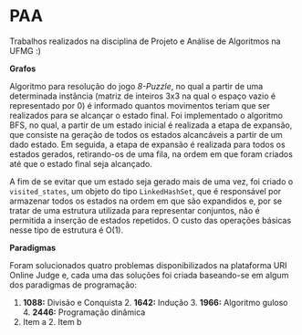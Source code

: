 # PAA    
Trabalhos realizados na disciplina de Projeto e Análise de Algoritmos na UFMG :)  

**Grafos**  
  
Algoritmo para resolução do jogo *8-Puzzle*, no qual a partir de uma determinada instância (matriz de inteiros 3x3 na qual o espaço vazio é representado por 0) é informado quantos movimentos teriam que ser realizados para se alcançar o  estado final. Foi implementado o algoritmo BFS, no qual, a partir de um estado inicial é realizada a etapa de expansão, que consiste na geração de todos os estados alcancáveis a partir de um dado estado. Em seguida, a etapa de expansão é realizada para todos os estados gerados, retirando-os de uma fila, na ordem em que foram criados até que o estado final seja alcançado.  

A fim de se evitar que um estado seja gerado mais de uma vez, foi criado o `visited_states`, um objeto do tipo `LinkedHashSet`, que é responsável por armazenar todos os estados na ordem em que são expandidos e, por se tratar de uma estrutura utilizada para representar conjuntos, não é permitida a inserção de estados repetidos. O custo das operações básicas nesse tipo de estrutura é O(1).  

**Paradigmas**  

Foram solucionados quatro problemas disponibilizados na plataforma URI Online Judge e, cada uma das soluções foi criada baseando-se em algum dos paradigmas de programação:

1. **1088:** Divisão e Conquista 2. **1642:** Indução 3. **1966:** Algoritmo guloso 4. **2446:** Programação dinâmica
1. Item a 2. Item b
